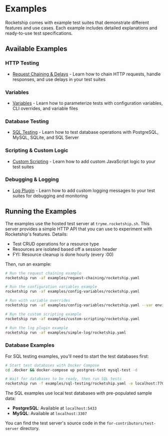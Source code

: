 # Examples

Rocketship comes with example test suites that demonstrate different features and use cases. Each example includes detailed explanations and ready-to-use test specifications.

## Available Examples

### HTTP Testing

- [Request Chaining & Delays](examples/request-chaining.md) - Learn how to chain HTTP requests, handle responses, and use delays in your test suites

### Variables

- [Variables](examples/variables.md) - Learn how to parameterize tests with configuration variables, CLI overrides, and variable files

### Database Testing

- [SQL Testing](examples/sql-testing.md) - Learn how to test database operations with PostgreSQL, MySQL, SQLite, and SQL Server

### Scripting & Custom Logic

- [Custom Scripting](examples/custom-scripting.md) - Learn how to add custom JavaScript logic to your test suites

### Debugging & Logging

- [Log Plugin](examples/log-plugin.md) - Learn how to add custom logging messages to your test suites for debugging and monitoring

## Running the Examples

The examples use the hosted test server at `tryme.rocketship.sh`. This server provides a simple HTTP API that you can use to experiment with Rocketship's features. Details:

- Test CRUD operations for a resource type
- Resources are isolated based off a session header
- FYI: Resource cleanup is done hourly (every :00)

Then, run an example:

```bash
# Run the request chaining example
rocketship run -af examples/request-chaining/rocketship.yaml

# Run the configuration variables example
rocketship run -af examples/config-variables/rocketship.yaml

# Run with variable overrides
rocketship run -af examples/config-variables/rocketship.yaml --var environment=production

# Run the custom scripting example
rocketship run -af examples/custom-scripting/rocketship.yaml

# Run the log plugin example
rocketship run -af examples/simple-log/rocketship.yaml
```

### Database Examples

For SQL testing examples, you'll need to start the test databases first:

```bash
# Start test databases with Docker Compose
cd .docker && docker-compose up postgres-test mysql-test -d

# Wait for databases to be ready, then run SQL tests
rocketship run -f examples/sql-testing/rocketship.yaml -e localhost:7700
```

The SQL examples use local test databases with pre-populated sample data:

- **PostgreSQL**: Available at `localhost:5433`
- **MySQL**: Available at `localhost:3307`

You can find the test server's source code in the `for-contributors/test-server` directory.
